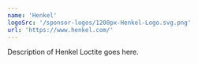 ```yaml
---
name: 'Henkel'
logoSrc: '/sponsor-logos/1200px-Henkel-Logo.svg.png'
url: 'https://www.henkel.com/'
---
```

Description of Henkel Loctite goes here.